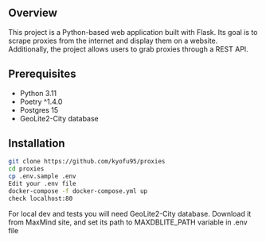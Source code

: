 ## Overview
This project is a Python-based web application built with Flask. Its goal is to scrape proxies from the internet and display them on a website. Additionally, the project allows users to grab proxies through a REST API.

## Prerequisites
* Python 3.11
* Poetry ^1.4.0
* Postgres 15
* GeoLite2-City database

## Installation
```bash
git clone https://github.com/kyofu95/proxies
cd proxies
cp .env.sample .env
Edit your .env file
docker-compose -f docker-compose.yml up
check localhost:80
```

For local dev and tests you will need GeoLite2-City database. Download it from MaxMind site, and set its path to MAXDBLITE_PATH variable in .env file
